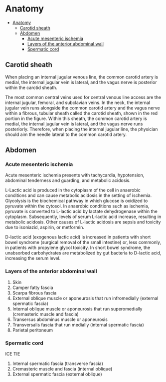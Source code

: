 # Anatomy 

- [Anatomy](#anatomy)
  - [Carotid sheath](#carotid-sheath)
  - [Abdomen](#abdomen)
    - [Acute mesenteric ischemia](#acute-mesenteric-ischemia)
    - [Layers of the anterior abdominal wall](#layers-of-the-anterior-abdominal-wall)
    - [Spermatic cord](#spermatic-cord)

## Carotid sheath

When placing an internal jugular venous line, the common carotid artery is medial, the internal jugular vein is lateral, and the vagus nerve is posterior within the carotid sheath. 

The most common central veins used for central venous line access are the internal jugular, femoral, and subclavian veins. In the neck, the internal jugular vein runs alongside the common carotid artery and the vagus nerve within a fibrous, tubular sheath called the carotid sheath, shown in the red portion in the figure. Within this sheath, the common carotid artery is medial, the internal jugular vein is lateral, and the vagus nerve runs posteriorly. Therefore, when placing the internal jugular line, the physician should aim the needle lateral to the common carotid artery. 

## Abdomen

### Acute mesenteric ischemia

Acute mesenteric ischemia presents with tachycardia, hypotension, abdominal tenderness and guarding, and metabolic acidosis.

L-Lactic acid is produced in the cytoplasm of the cell in anaerobic conditions and can cause metabolic acidosis in the setting of ischemia. Glycolysis is the biochemical pathway in which glucose is oxidized to pyruvate within the cytosol. In anaerobic conditions such as ischemia, pyruvate is converted to L-lactic acid by lactate dehydrogenase within the cytoplasm. Subsequently, levels of serum L-lactic acid increase, resulting in metabolic acidosis. Other causes of L-lactic acidosis are sepsis and toxicity due to isoniazid, aspirin, or metformin.

D-lactic acid (exogenous lactic acid) is increased in patients with short bowel syndrome (surgical removal of the small intestine) or, less commonly, in patients with propylene glycol toxicity. In short bowel syndrome, the unabsorbed carbohydrates are metabolized by gut bacteria to D-lactic acid, increasing the serum level.

### Layers of the anterior abdominal wall

1. Skin
2. Camper fatty fascia
3. Scarpa fibrous fascia
4. External oblique muscle or aponeurosis that run infromedially (external spermatic fascia)
5. Internal oblique muscle or aponeurosis that run superomedially (cremasteric muscle and fascia)
6. Transersus abdominus muscle or aponeurosis
7. Transversalis fascia that run medially (internal spermatic fascia)
8. Parietal peritoneum

### Spermatic cord

ICE TIE

1. Internal spermatic fascia (transverse fascia)
2. Cremasteric muscle and fascia (internal oblique)
3. External spermatic fascia (external oblique)